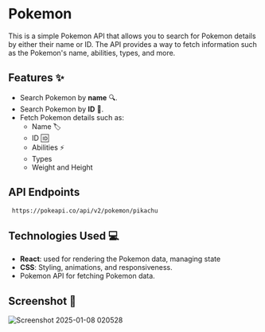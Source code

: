 # Pokemon

This is a simple Pokemon API that allows you to search for Pokemon details by either their name or ID. The API provides a way to fetch information such as the Pokemon's name, abilities, types, and more.

## Features ✨
- Search Pokemon by **name** 🔍.
- Search Pokemon by **ID** 🔢.
- Fetch Pokemon details such as:
  - Name 🏷️
  - ID 🆔
  - Abilities ⚡
  - Types 
  - Weight  and Height

## API Endpoints
     https://pokeapi.co/api/v2/pokemon/pikachu


## Technologies Used 💻

- **React**: used  for rendering the Pokemon data, managing state
- **CSS**: Styling, animations, and responsiveness.
- Pokemon API for fetching Pokemon data.


## Screenshot 📸
![Screenshot 2025-01-08 020528](https://github.com/user-attachments/assets/ad09a0de-01c8-42b3-b5ae-4fcb88de0928)




